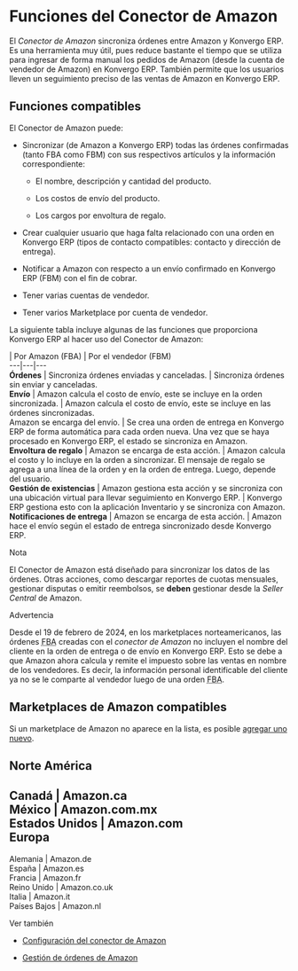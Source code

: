 # Funciones del Conector de Amazon

El _Conector de Amazon_ sincroniza órdenes entre Amazon y Konvergo ERP. Es una
herramienta muy útil, pues reduce bastante el tiempo que se utiliza para
ingresar de forma manual los pedidos de Amazon (desde la cuenta de vendedor de
Amazon) en Konvergo ERP. También permite que los usuarios lleven un seguimiento
preciso de las ventas de Amazon en Konvergo ERP.

## Funciones compatibles

El Conector de Amazon puede:

  * Sincronizar (de Amazon a Konvergo ERP) todas las órdenes confirmadas (tanto FBA como FBM) con sus respectivos artículos y la información correspondiente:

    * El nombre, descripción y cantidad del producto.

    * Los costos de envío del producto.

    * Los cargos por envoltura de regalo.

  * Crear cualquier usuario que haga falta relacionado con una orden en Konvergo ERP (tipos de contacto compatibles: contacto y dirección de entrega).

  * Notificar a Amazon con respecto a un envío confirmado en Konvergo ERP (FBM) con el fin de cobrar.

  * Tener varias cuentas de vendedor.

  * Tener varios Marketplace por cuenta de vendedor.

La siguiente tabla incluye algunas de las funciones que proporciona Konvergo ERP al
hacer uso del Conector de Amazon:

| Por Amazon (FBA) | Por el vendedor (FBM)  
---|---|---  
**Órdenes** | Sincroniza órdenes enviadas y canceladas. | Sincroniza órdenes sin enviar y canceladas.  
**Envío** | Amazon calcula el costo de envío, este se incluye en la orden sincronizada. | Amazon calcula el costo de envío, este se incluye en las órdenes sincronizadas.  
Amazon se encarga del envío. | Se crea una orden de entrega en Konvergo ERP de forma automática para cada orden nueva. Una vez que se haya procesado en Konvergo ERP, el estado se sincroniza en Amazon.  
**Envoltura de regalo** | Amazon se encarga de esta acción. | Amazon calcula el costo y lo incluye en la orden a sincronizar. El mensaje de regalo se agrega a una línea de la orden y en la orden de entrega. Luego, depende del usuario.  
**Gestión de existencias** | Amazon gestiona esta acción y se sincroniza con una ubicación virtual para llevar seguimiento en Konvergo ERP. | Konvergo ERP gestiona esto con la aplicación Inventario y se sincroniza con Amazon.  
**Notificaciones de entrega** | Amazon se encarga de esta acción. | Amazon hace el envío según el estado de entrega sincronizado desde Konvergo ERP.  
<div class="alert alert-primary">
<p class="alert-title">
Nota</p><p>El Conector de Amazon está diseñado para sincronizar los datos de las órdenes. Otras acciones, como descargar reportes de cuotas mensuales, gestionar disputas o emitir reembolsos, se <b>deben</b> gestionar desde la <em>Seller Central</em> de Amazon.</p>
</div> <div class="alert alert-warning">
<p class="alert-title">
Advertencia</p><p>Desde el 19 de febrero de 2024, en los marketplaces norteamericanos, las órdenes <abbr title="Logística por Amazon">FBA</abbr> creadas con el <em>conector de Amazon</em> no incluyen el nombre del cliente en la orden de entrega o de envío en Konvergo ERP. Esto se debe a que Amazon ahora calcula y remite el impuesto sobre las ventas en nombre de los vendedores. Es decir, la información personal identificable del cliente ya no se le comparte al vendedor luego de una orden <abbr title="Logística por Amazon">FBA</abbr>.</p>
</div>

## Marketplaces de Amazon compatibles

Si un marketplace de Amazon no aparece en la lista, es posible [agregar uno
nuevo](setup#amazon-add-new-marketplace).

**Norte América**  
---  
Canadá | Amazon.ca  
México | Amazon.com.mx  
Estados Unidos | Amazon.com  
**Europa**  
---  
Alemania | Amazon.de  
España | Amazon.es  
Francia | Amazon.fr  
Reino Unido | Amazon.co.uk  
Italia | Amazon.it  
Países Bajos | Amazon.nl  
<div class="alert alert-secondary">
<p class="alert-title">
Ver también</p><ul>
<li><p><a href="setup">Configuración del conector de Amazon</a></p></li>
<li><p><a href="manage">Gestión de órdenes de Amazon</a></p></li>
</ul>
</div>

